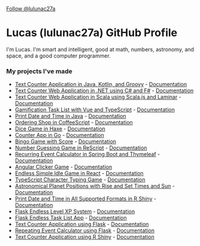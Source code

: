 <a class="github-button" href="https://github.com/lulunac27a" data-size="large" data-show-count="true" aria-label="Follow @lulunac27a on GitHub">Follow @lulunac27a</a>

# Lucas (lulunac27a) GitHub Profile

I'm Lucas. I'm smart and intelligent, good at math, numbers, astronomy, and space, and a good computer programmer. 

### My projects I've made

- [Text Counter Application in Java, Kotlin, and Groovy](https://github.com/lulunac27a/text-counter-java-application) - [Documentation](https://lulunac27a.github.io/text-counter-java-application)
- [Text Counter Web Application in .NET using C# and F#](https://github.com/lulunac27a/text-counter-dot-net-application) - [Documentation](https://lulunac27a.github.io/text-counter-dot-net-application)
- [Text Counter Web Application in Scala using Scala.js and Laminar](https://github.com/lulunac27a/text-counter-scala-js-application) - [Documentation](https://lulunac27a.github.io/text-counter-scala-js-application)
- [Gamification Task List with Vue and TypeScript](https://github.com/lulunac27a/gamification-task-list-vue-typescript) - [Documentation](https://lulunac27a.github.io/gamification-todo-list-vue-typescript)
- [Print Date and Time in Java](https://github.com/lulunac27a/java-datetime/) - [Documentation](https://lulunac27a.github.io/java-datetime)
- [Ordering Shop in CoffeeScript](https://github.com/lulunac27a/ordering-shop-coffeescript/) - [Documentation](https://lulunac27a.github.io/ordering-shop-coffeescript)
- [Dice Game in Haxe](https://github.com/lulunac27a/dice-game-haxe/) - [Documentation](https://lulunac27a.github.io/dice-game-haxe)
- [Counter App in Go](https://github.com/lulunac27a/counter-app-in-go/) - [Documentation](https://lulunac27a.github.io/counter-app-in-go)
- [Bingo Game with Score](https://github.com/lulunac27a/bingo-game-with-score/) - [Documentation](https://lulunac27a.github.io/bingo-game-with-score)
- [Number Guessing Game in ReScript](https://github.com/lulunac27a/number-guessing-game-rescript/) - [Documentation](https://lulunac27a.github.io/number-guessing-game-rescript)
- [Recurring Event Calculator in Spring Boot and Thymeleaf](https://github.com/lulunac27a/event-calculator-springboot/) - [Documentation](https://lulunac27a.github.io/event-calculator-springboot)
- [Angular Clicker Game](https://github.com/lulunac27a/angular-clicker-game/) - [Documentation](https://lulunac27a.github.io/angular-clicker-game)
- [Endless Simple Idle Game in React](https://github.com/lulunac27a/react-endless-simple-idle-game/) - [Documentation](https://lulunac27a.github.io/react-endless-simple-idle-game)
- [TypeScript Character Typing Game](https://github.com/lulunac27a/typescript-character-typing-game/) - [Documentation](https://lulunac27a.github.io/typescript-character-typing-game)
- [Astronomical Planet Positions with Rise and Set Times and Sun](https://github.com/lulunac27a/r-shiny-astronomical-planet-positions/) - [Documentation](https://lulunac27a.github.io/r-shiny-astronomical-planet-positions)
- [Print Date and Time in All Supported Formats in R Shiny](https://github.com/lulunac27a/r-shiny-datetime/) - [Documentation](https://lulunac27a.github.io/r-shiny-datetime)
- [Flask Endless Level XP System](https://github.com/lulunac27a/flask-endless-level-xp/) - [Documentation](https://lulunac27a.github.io/flask-endless-level-xp)
- [Flask Endless Task List App](https://github.com/lulunac27a/flask-endless-task-list-app/) - [Documentation](https://lulunac27a.github.io/flask-endless-task-list-app)
- [Text Counter Application using Flask](https://github.com/lulunac27a/flask-text-counter-application) - [Documentation](https://lulunac27a.github.io/flask-text-counter-application)
- [Repeating Event Calculator using Flask](https://github.com/lulunac27a/flask-event-calculator/) - [Documentation](https://lulunac27a.github.io/flask-event-calculator)
- [Text Counter Application using R Shiny](https://github.com/lulunac27a/r-shiny-text-counter-application) - [Documentation](https://lulunac27a.github.io/r-shiny-text-counter-application)
  
<script async defer src="https://buttons.github.io/buttons.js"></script>
